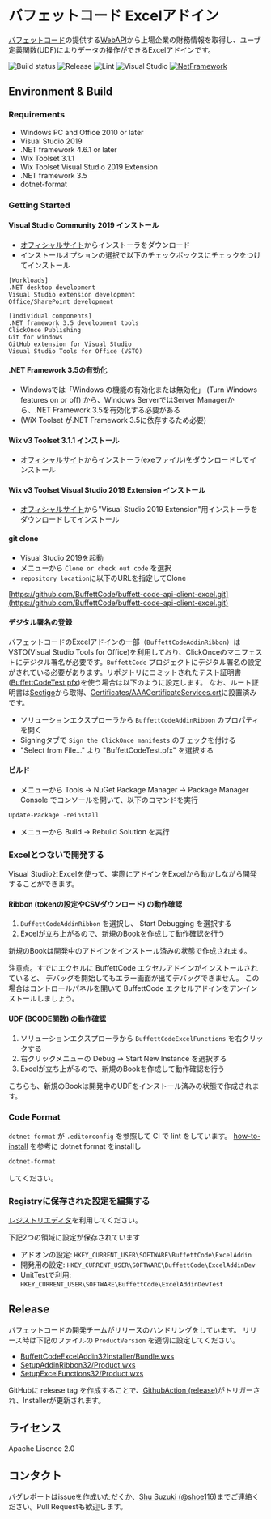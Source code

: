 # バフェットコード Excelアドイン

[バフェットコード](https://www.buffett-code.com/)の提供する[WebAPI](https://docs.buffett-code.com/)から上場企業の財務情報を取得し、ユーザ定義関数(UDF)によりデータの操作ができるExcelアドインです。

![Build status](https://github.com/BuffettCode/buffett-code-api-client-excel/workflows/Build/badge.svg)
![Release](https://github.com/BuffettCode/buffett-code-api-client-excel/workflows/Release/badge.svg)
![Lint](https://github.com/BuffettCode/buffett-code-api-client-excel/workflows/Lint/badge.svg)
![Visual Studio](https://img.shields.io/badge/Visual%20Studio-2019-red.svg)
[![NetFramework](https://img.shields.io/badge/Language-C%23%207.0-orange.svg)](https://blogs.msdn.microsoft.com/dotnet/2016/08/24/whats-new-in-csharp-7-0/)

## Environment & Build
### Requirements
* Windows PC and Office 2010 or later
* Visual Studio 2019
* .NET framework 4.6.1 or later
* Wix Toolset 3.1.1
* Wix Toolset Visual Studio 2019 Extension
* .NET framework 3.5
* dotnet-format

### Getting Started

#### Visual Studio Community 2019 インストール

* [オフィシャルサイト](https://visualstudio.microsoft.com/ja/downloads/)からインストーラをダウンロード
* インストールオプションの選択で以下のチェックボックスにチェックをつけてインストール

```text
[Workloads]
.NET desktop development
Visual Studio extension development
Office/SharePoint development

[Individual components]
.NET framework 3.5 development tools
ClickOnce Publishing
Git for windows
GitHub extension for Visual Studio
Visual Studio Tools for Office (VSTO)
```

#### .NET Framework 3.5の有効化

* Windowsでは「Windows の機能の有効化または無効化」 (Turn Windows features on or off) から、Windows ServerではServer Managerから、.NET Framework 3.5を有効化する必要がある
* (WiX Toolset が.NET Framework 3.5に依存するため必要)

#### Wix v3 Toolset 3.1.1 インストール

* [オフィシャルサイト](https://github.com/wixtoolset/wix3/releases/tag/wix3111rtm)からインストーラ(exeファイル)をダウンロードしてインストール

#### Wix v3 Toolset Visual Studio 2019 Extension インストール

* [オフィシャルサイト](https://wixtoolset.org/docs/wix3/#recommended-build)から"Visual Studio 2019 Extension"用インストーラをダウンロードしてインストール

#### git clone

* Visual Studio 2019を起動
* メニューから `Clone or check out code` を選択
* `repository location`に以下のURLを指定してClone

[https://github.com/BuffettCode/buffett-code-api-client-excel.git](https://github.com/BuffettCode/buffett-code-api-client-excel.git)

#### デジタル署名の登録

バフェットコードのExcelアドインの一部（`BuffettCodeAddinRibbon`）はVSTO(Visual Studio Tools for Office)を利用しており、ClickOnceのマニフェストにデジタル署名が必要です。`BuffettCode` プロジェクトにデジタル署名の設定がされている必要があります。リポジトリにコミットされたテスト証明書([BuffettCodeTest.pfx](./Certificates/BuffettCodeTest.pfx))を使う場合は以下のように設定します。
なお、ルート証明書は[Sectigo](https://sectigo.com/knowledge-base/detail/AAA-Certificate-Services-Root-2028/kA03l00000117cL)から取得、[Certificates/AAACertificateServices.crt](./Certificates/AAACertificateServices.crt)に設置済みです。

* ソリューションエクスプローラから `BuffettCodeAddinRibbon` のプロパティを開く
* Signingタブで `Sign the ClickOnce manifests` のチェックを付ける
* "Select from File..." より "BuffettCodeTest.pfx" を選択する

#### ビルド

* メニューから Tools -> NuGet Package Manager -> Package Manager Console でコンソールを開いて、以下のコマンドを実行

```powershell
Update-Package -reinstall
```

* メニューから Build -> Rebuild Solution を実行

### Excelとつないで開発する
Visual StudioとExcelを使って、実際にアドインをExcelから動かしながら開発することができます。

#### Ribbon (tokenの設定やCSVダウンロード) の動作確認

1. `BuffettCodeAddinRibbon` を選択し、 Start Debugging を選択する
2. Excelが立ち上がるので、新規のBookを作成して動作確認を行う

新規のBookは開発中のアドインをインストール済みの状態で作成されます。

注意点。すでにエクセルに BuffettCode エクセルアドインがインストールされていると、
デバッグを開始してもエラー画面が出てデバッグできません。
この場合はコントロールパネルを開いて BuffettCode エクセルアドインをアンインストールしましょう。


#### UDF (BCODE関数) の動作確認

1. ソリューションエクスプローラから `BuffettCodeExcelFunctions` を右クリックする
2. 右クリックメニューの Debug -> Start New Instance を選択する
3. Excelが立ち上がるので、新規のBookを作成して動作確認を行う

こちらも、新規のBookは開発中のUDFをインストール済みの状態で作成されます。

### Code Format
`dotnet-format` が `.editorconfig` を参照して CI で lint をしています。
[how-to-install](https://github.com/dotnet/format#how-to-install) を参考に dotnet format をinstallし

```powershell
dotnet-format
```

してください。

### Registryに保存された設定を編集する
[レジストリエディタ](https://support.microsoft.com/ja-jp/windows/windows-10-%E3%81%A7%E3%83%AC%E3%82%B8%E3%82%B9%E3%83%88%E3%83%AA-%E3%82%A8%E3%83%87%E3%82%A3%E3%82%BF%E3%83%BC%E3%82%92%E9%96%8B%E3%81%8F%E6%96%B9%E6%B3%95-deab38e6-91d6-e0aa-4b7c-8878d9e07b11)を利用してください。

下記2つの領域に設定が保存されています

- アドオンの設定: `HKEY_CURRENT_USER\SOFTWARE\BuffettCode\ExcelAddin`
- 開発用の設定: `HKEY_CURRENT_USER\SOFTWARE\BuffettCode\ExcelAddinDev`
- UnitTestで利用: `HKEY_CURRENT_USER\SOFTWARE\BuffettCode\ExcelAddinDevTest`

## Release
バフェットコードの開発チームがリリースのハンドリングをしています。
リリース時は下記のファイルの `ProductVersion` を適切に設定してください。 
- [BuffettCodeExcelAddin32Installer/Bundle.wxs](./BuffettCodeExcelAddin32Installer/Bundle.wxs)
- [SetupAddinRibbon32/Product.wxs](./SetupAddinRibbon32/Product.wxs)
- [SetupExcelFunctions32/Product.wxs](./SetupExcelFunctions32/Product.wxs)

GitHubに release tag を作成することで、[GithubAction (release)](./.github/workflows/release.yml)がトリガーされ、Installerが更新されます。

## ライセンス

Apache Lisence 2.0

## コンタクト

バグレポートはissueを作成いただくか、[Shu Suzuki (@shoe116)](https://twitter.com/shoe116)までご連絡ください。Pull Requestも歓迎します。
